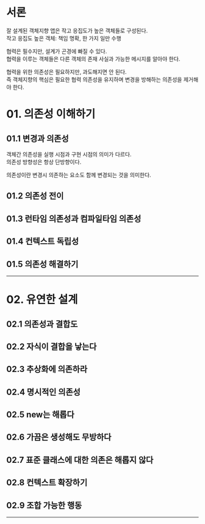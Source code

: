# 서론
잘 설계된 객체지향 앱은 작고 응집도가 높은 객체들로 구성된다.  
작고 응집도 높은 객체: 책임 명확, 한 가지 일만 수행

협력은 필수지만, 설계가 곤경에 빠질 수 있다.  
협력을 이루는 객체들은 다른 객체의 존재 사실과 가능한 메시지를 알아야 한다.

협력을 위한 의존성은 필요하지만, 과도해지면 안 된다.  
즉 객체지향의 핵심은 필요한 협력 의존성을 유지하며 변경을 방해하는 의존성을 제거해야 한다.
  
# 01. 의존성 이해하기

## 01.1 변경과 의존성
객체간 의존성을 실행 시점과 구현 시점의 의미가 다르다.  
의존성 방향성은 항상 단방향이다.  
  
의존성이란 변경시 의존하는 요소도 함께 변경되는 것을 의미한다.  






## 01.2 의존성 전이
## 01.3 런타임 의존성과 컴파일타임 의존성
## 01.4 컨텍스트 독립성
## 01.5 의존성 해결하기

---

# 02. 유연한 설계

## 02.1 의존성과 결합도
## 02.2 자식이 결합을 낳는다
## 02.3 추상화에 의존하라
## 02.4 명시적인 의존성
## 02.5 new는 해롭다
## 02.6 가끔은 생성해도 무방하다
## 02.7 표준 클래스에 대한 의존은 해롭지 않다
## 02.8 컨텍스트 확장하기
## 02.9 조합 가능한 행동

---









































